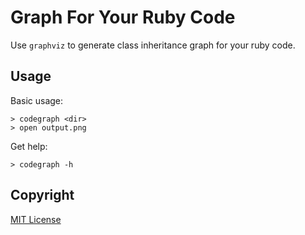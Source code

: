 Graph For Your Ruby Code
========================

Use `graphviz` to generate class inheritance graph for your ruby code.

Usage
-----

Basic usage:

```shell
> codegraph <dir>
> open output.png
```

Get help:

```shell
> codegraph -h
```

Copyright
---------

[MIT License](https://github.com/janx/codegraph/LICENSE)
